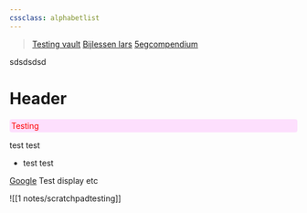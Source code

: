 ```yaml
---
cssclass: alphabetlist
---
```

> [Testing vault](obsidian://open?vault=pane%20relief%20testing&file=Untitled) 
> [Bijlessen lars](obsidian://open?vault=Bijlessen%20Lars&file=middelloodlijn%20en%20bissectrice)
> [5egcompendium](obsidian://open?vault=5egcompendium&file=README)
> 


sdsdsdsd
# Header

<i style="color:red;font-style:normal;display:block;background-color:#f2f2;border-radius:4px;padding: 3px"> Testing</i>

test
test
- test
test

[Google](https://google.com) Test display etc

![[1 notes/scratchpadtesting]]